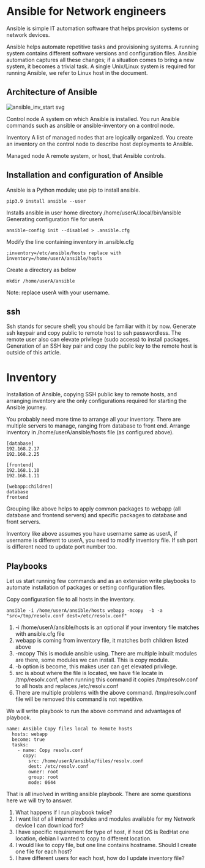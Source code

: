 # Ansible for Network engineers


Ansible is simple IT automation software that helps provision systems or network devices. 

Ansible helps automate repetitive tasks and provisioning systems. A running system contains different software versions and configuration files. Ansible automation captures all these changes; if a situation comes to bring a new system, it becomes a trivial task. A single Unix/Linux system is required for running Ansible, we refer to Linux host in the document.

## Architecture of Ansible

![ansible_inv_start svg](https://github.com/ksambaiah/ansiblenetworkadmins/assets/3303586/31082820-5ab8-4737-a340-898b24aa902c)

Control node
A system on which Ansible is installed. You run Ansible commands such as ansible or ansible-inventory on a control node.

Inventory
A list of managed nodes that are logically organized. You create an inventory on the control node to describe host deployments to Ansible.

Managed node
A remote system, or host, that Ansible controls.



## Installation and configuration of Ansible

Ansible is a Python module; use pip to install ansible. 

```
pip3.9 install ansible --user
```

Installs ansible in user home directory /home/userA/.local/bin/ansible
Generating configuration file for userA

```
ansible-config init --disabled > .ansible.cfg
```

Modify the line containing inventory in .ansible.cfg

```
;inventory=/etc/ansible/hosts replace with
inventory=/home/userA/ansible/hosts
```

Create a directory as below

```
mkdir /home/userA/ansible
```

Note: replace userA with your username.

## ssh
Ssh stands for secure shell; you should be familiar with it by now. Generate ssh keypair and copy public to remote host to ssh passwordless. The remote user also can elevate privilege (sudo access) to install packages.
Generation of an SSH key pair and copy the public key to the remote host is outside of this article.

# Inventory
Installation of Ansible, copying SSH public key to remote hosts, and arranging inventory are the only configurations required for starting the Ansible journey.

You probably need more time to arrange all your inventory. There are multiple servers to manage, ranging from database to front end. Arrange inventory in /home/userA/ansible/hosts file (as configured above).

    [database]
    192.168.2.17
    192.168.2.25
    
    [frontend]
    192.168.1.10
    192.168.1.11
    
    [webapp:children]
    database
    frontend

Grouping like above helps to apply common packages to webapp (all database and frontend servers) and specific packages to database and front servers.

Inventory like above assumes you have username same as userA, if username is different to userA, you need to modify inventory file. If ssh port is different need to update port number too.

## Playbooks
Let us start running few commands and as an extension write playbooks to automate installation of packages or setting configuration files.

Copy configuration file to all hosts in the inventory. 

```
ansible -i /home/userA/ansible/hosts webapp -mcopy  -b -a "src=/tmp/resolv.conf dest=/etc/resolv.conf"
```
1. -i /home/userA/ansible/hosts is an optional  if your inventory file matches with ansible.cfg file
2. webapp is coming from inventory file, it matches both children listed above
3. -mcopy This is module ansible using. There are multiple inbuilt modules are there, some modules we can install. This is copy module.
4. -b option is become, this makes user can get elevated privilege. 
5. src is about where the file is located, we have file locate in /tmp/resolv.conf, when running this command it copies /tmp/resolv.conf to all hosts and replaces /etc/resolv.conf
6. There are multiple problems with the above command. /tmp/resolv.conf file will be removed this command is not repetitive.

We will write playbook to run the above command and advantages of playbook.

```
name: Ansible Copy files local to Remote hosts
  hosts: webapp
  become: true
  tasks:
    - name: Copy resolv.conf
      copy:
        src: /home/userA/ansible/files/resolv.conf
        dest: /etc/resolv.conf
        owner: root
        group: root
        mode: 0644
```

That is all involved in writing ansible playbook. There are some questions here we will try to answer.
1. What happens if I run playbook twice?
2. I want list of all internal modules and modules available for my Network device I can download for?
3. I have specific requirement for type of host, if host OS is RedHat one location, debian I wanted to copy to different location.
4. I would like to copy file, but one line contains hostname. Should I create one file for each host?
5. I have different users for each host, how do I update inventory file?
